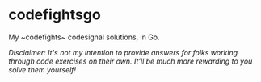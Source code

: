 # codefightsgo

My ~codefights~ codesignal solutions, in Go.

_Disclaimer: It's not my intention to provide answers for folks working through code exercises on their own. It'll be much more rewarding to you solve them yourself!_
